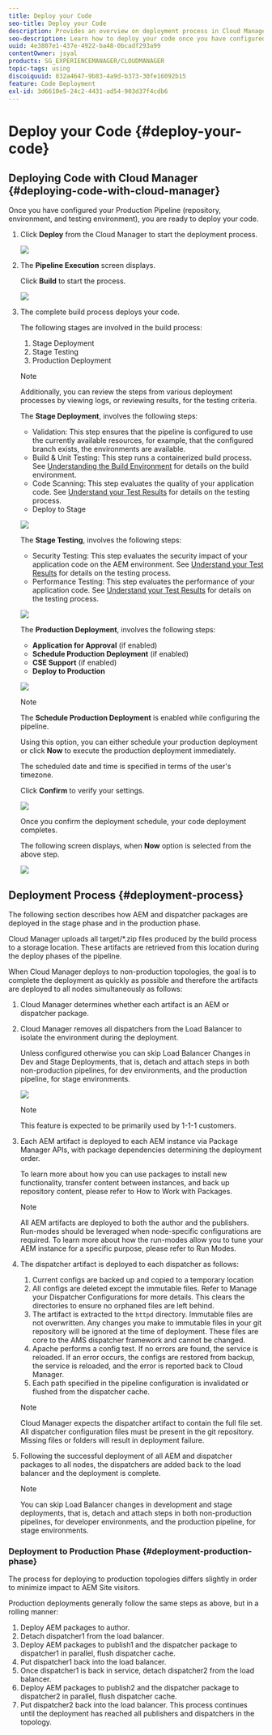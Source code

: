 ```yaml
---
title: Deploy your Code
seo-title: Deploy your Code
description: Provides an overview on deployment process in Cloud Manager
seo-description: Learn how to deploy your code once you have configured your pipeline (repository, environment, and testing environment)
uuid: 4e3807e1-437e-4922-ba48-0bcadf293a99
contentOwner: jsyal
products: SG_EXPERIENCEMANAGER/CLOUDMANAGER
topic-tags: using
discoiquuid: 832a4647-9b83-4a9d-b373-30fe16092b15
feature: Code Deployment
exl-id: 3d6610e5-24c2-4431-ad54-903d37f4cdb6
---
```

# Deploy your Code {#deploy-your-code}

## Deploying Code with Cloud Manager {#deploying-code-with-cloud-manager}

Once you have configured your Production Pipeline (repository, environment, and testing environment), you are ready to deploy your code.

1. Click **Deploy** from the Cloud Manager to start the deployment process.

   ![](assets/Deploy1.png)

1. The **Pipeline Execution** screen displays.

   Click **Build** to start the process.

   ![](assets/Deploy2.png)

1. The complete build process deploys your code.

   The following stages are involved in the build process:

    1. Stage Deployment
    1. Stage Testing
    1. Production Deployment

   >[!NOTE]
   >
   >Additionally, you can review the steps from various deployment processes by viewing logs, or reviewing results, for the testing criteria.

   The **Stage Deployment**, involves the following steps:

    * Validation: This step ensures that the pipeline is configured to use the currently available resources, for example, that the configured branch exists, the environments are available.
    * Build & Unit Testing: This step runs a containerized build process. See [Understanding the Build Environment](/help/using/build-environment-details.md) for details on the build environment.
    * Code Scanning: This step evaluates the quality of your application code. See [Understand your Test Results](understand-your-test-results.md) for details on the testing process.
    * Deploy to Stage

   ![](assets/Stage_Deployment1.png)

   The **Stage Testing**, involves the following steps:

    * Security Testing: This step evaluates the security impact of your application code on the AEM environment. See [Understand your Test Results](understand-your-test-results.md) for details on the testing process.
   * Performance Testing: This step evaluates the performance of your application code. See [Understand your Test Results](understand-your-test-results.md) for details on the testing process.

   ![](assets/Stage_Testing1.png)

   The **Production Deployment**, involves the following steps:

    * **Application for Approval** (if enabled)
    * **Schedule Production Deployment** (if enabled)
    * **CSE Support** (if enabled)
    * **Deploy to Production**

   ![](assets/Prod_Deployment1.png)

   >[!NOTE]
   >
   >The **Schedule Production Deployment** is enabled while configuring the pipeline.
   >
   >
   >Using this option, you can either schedule your production deployment or click **Now** to execute the production deployment immediately.
   >
   >
   >The scheduled date and time is specified in terms of the user's timezone.
   >
   >
   >Click **Confirm** to verify your settings.

   ![](assets/Production_Deployment1.png)

   Once you confirm the deployment schedule, your code deployment completes.

   The following screen displays, when **Now** option is selected from the above step.

   ![](assets/Production_Deployment2.png)

## Deployment Process {#deployment-process}

The following section describes how AEM and dispatcher packages are deployed in the stage phase and in the production phase.

Cloud Manager uploads all target/*.zip files produced by the build process to a storage location.  These artifacts are retrieved from this location during the deploy phases of the pipeline.

When Cloud Manager deploys to non-production topologies, the goal is to complete the deployment as quickly as possible and therefore the artifacts are deployed to all nodes simultaneously as follows:

1. Cloud Manager determines whether each artifact is an AEM or dispatcher package.
1. Cloud Manager removes all dispatchers from the Load Balancer to isolate the environment during the deployment.

   Unless configured otherwise you can skip Load Balancer Changes in Dev and Stage Deployments, that is, detach and attach steps in both non-production pipelines, for dev environments, and the production pipeline, for stage environments.

   ![](assets/load_balancer.png)

   >[!NOTE]
   >
   >This feature is expected to be primarily used by 1-1-1 customers.

1. Each AEM artifact is deployed to each AEM instance via Package Manager APIs, with package dependencies determining the deployment order.

   To learn more about how you can use packages to install new functionality, transfer content between instances, and back up repository content, please refer to How to Work with Packages.

   >[!NOTE]
   >
   >All AEM artifacts are deployed to both the author and the publishers. Run-modes should be leveraged when node-specific configurations are required. To learn more about how the run-modes allow you to tune your AEM instance for a specific purpose, please refer to Run Modes.

1. The dispatcher artifact is deployed to each dispatcher as follows:

   1. Current configs are backed up and copied to a temporary location
   1. All configs are deleted except the immutable files. Refer to Manage your Dispatcher Configurations for more details. This clears the directories to ensure no orphaned files are left behind.
   1. The artifact is extracted to the `httpd` directory.  Immutable files are not overwritten. Any changes you make to immutable files in your git repository will be ignored at the time of deployment.  These files are core to the AMS dispatcher framework and cannot be changed.
   1. Apache performs a config test. If no errors are found, the service is reloaded. If an error occurs, the configs are restored from backup, the service is reloaded, and the error is reported back to Cloud Manager.
   1. Each path specified in the pipeline configuration is invalidated or flushed from the dispatcher cache.
   
   >[!NOTE]
   >Cloud Manager expects the dispatcher artifact to contain the full file set.  All dispatcher configuration files must be present in the git repository. Missing files or folders will result in deployment failure.

1. Following the successful deployment of all AEM and dispatcher packages to all nodes, the dispatchers are added back to the load balancer and the deployment is complete.

   >[!NOTE]
   >You can skip Load Balancer changes in development and stage deployments, that is, detach and attach steps in both non-production pipelines, for developer environments, and the production pipeline, for stage environments. 

### Deployment to Production Phase {#deployment-production-phase}

The process for deploying to production topologies differs slightly in order to minimize impact to AEM Site visitors. 

Production deployments generally follow the same steps as above, but in a rolling manner:

1. Deploy AEM packages to author.
1. Detach dispatcher1 from the load balancer.
1. Deploy AEM packages to publish1 and the dispatcher package to dispatcher1 in parallel, flush dispatcher cache.
1. Put dispatcher1 back into the load balancer.
1. Once dispatcher1 is back in service, detach dispatcher2 from the load balancer.
1. Deploy AEM packages to publish2 and the dispatcher package to dispatcher2 in parallel, flush dispatcher cache.
1. Put dispatcher2 back into the load balancer.
This process continues until the deployment has reached all publishers and dispatchers in the topology.
